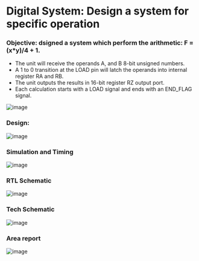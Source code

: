 # Digital System: Design a system for specific operation

### Objective: dsigned a system which perform the arithmetic: F = (x*y)/4 + 1.

  -   The unit will receive the operands A, and B 8-bit unsigned numbers.
  -   A 1 to 0 transition at the LOAD pin will latch the operands into internal register RA and RB. 
  -   The unit outputs the results in 16-bit register RZ output port. 
  -   Each calculation starts with a LOAD signal and ends with an END_FLAG signal.

![image](https://user-images.githubusercontent.com/60360984/121117708-94ee9000-c7e6-11eb-9d0a-ec7cdd3e3aab.png)

### Design:

![image](https://user-images.githubusercontent.com/60360984/121117861-daab5880-c7e6-11eb-99ab-277926b740ea.png)

### Simulation and Timing

![image](https://user-images.githubusercontent.com/60360984/121117911-ee56bf00-c7e6-11eb-90e7-05005f1d2a79.png)

### RTL Schematic

![image](https://user-images.githubusercontent.com/60360984/121117969-04fd1600-c7e7-11eb-8ca8-b821d8a68f9c.png)

### Tech Schematic

![image](https://user-images.githubusercontent.com/60360984/121117989-12b29b80-c7e7-11eb-8df9-f82f69733c25.png)

### Area report

![image](https://user-images.githubusercontent.com/60360984/121118041-23fba800-c7e7-11eb-82c8-9ba8bef084e0.png)

